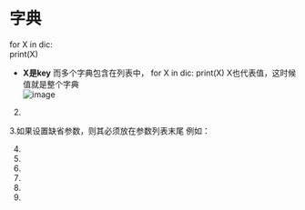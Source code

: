 # 字典  
for X in dic:  
    print(X)  
* **X是key**
而多个字典包含在列表中，
for X in dic:
   print(X)
X也代表值，这时候值就是整个字典  
![image](https://github.com/loicise/Python/blob/master/1.png)
2.  
 
 

3.如果设置缺省参数，则其必须放在参数列表末尾
例如：
 

4.  
 
 

5.  

6.  
 
7.  
8.  

9.  
 


